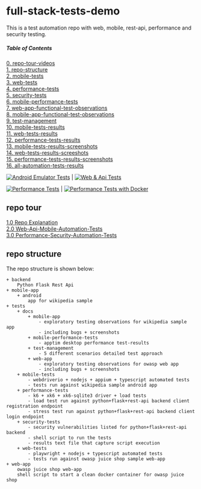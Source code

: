# full-stack-tests-demo

This is a test automation repo with web, mobile, rest-api, performance and security testing.

##### Table of Contents
[0. repo-tour-videos](#repo-tour)<br />
[1. repo-structure](#repo-structure)<br />
[2. mobile-tests](./tests/mobile-tests/README.md)<br />
[3. web-tests](./tests/web-tests/README.md)<br />
[4. performance-tests](./tests/performance-tests/README.md)<br />
[5. security-tests](./tests/security-tests/README.md)<br />
[6. mobile-performance-tests](./tests/docs/mobile-performance-tests/README.md)<br />
[7. web-app-functional-test-observations](./tests/docs/web-app/Web-app-observations.md)<br />
[8. mobile-app-functional-test-observations](./tests/docs/mobile-app/Mobile-app-observations.md)<br /> 
[9. test-management](./tests/docs/test-management/README.md)<br />
[10. mobile-tests-results](https://vamsidarbhamulla.github.io/full-stack-tests-demo/mobile-reports/publish-mobile-n-load-test-report/12531729051/1/)<br />
[11. web-tests-results](https://vamsidarbhamulla.github.io/full-stack-tests-demo/reports/main/12523798224/1/)<br />
[12. performance-tests-results](https://vamsidarbhamulla.github.io/full-stack-tests-demo/performance-test-reports/5/merge/12532453822/1/user-login/user_login/index.html)<br />
[13. mobile-tests-results-screenshots](./tests/mobile-tests/docs)<br />
[14. web-tests-results-screeshots](./tests/web-tests/docs)<br />
[15. performance-tests-results-screenshots](./tests/performance-tests/docs)<br />
[16. all-automation-tests-results](https://github.com/vamsidarbhamulla/full-stack-tests-demo/tree/gh-pages)<br />

[![Android Emulator Tests](https://github.com/vamsidarbhamulla/full-stack-tests-demo/actions/workflows/mobile-test.yml/badge.svg)](https://github.com/vamsidarbhamulla/full-stack-tests-demo/actions/workflows/mobile-test.yml) | [![Web & Api Tests](https://github.com/vamsidarbhamulla/full-stack-tests-demo/actions/workflows/web-test.yml/badge.svg)](https://github.com/vamsidarbhamulla/full-stack-tests-demo/actions/workflows/web-test.yml)<br />

[![Performance Tests](https://github.com/vamsidarbhamulla/full-stack-tests-demo/actions/workflows/load-test.yml/badge.svg)](https://github.com/vamsidarbhamulla/full-stack-tests-demo/actions/workflows/load-test.yml)  |  [![Performance Tests with Docker](https://github.com/vamsidarbhamulla/full-stack-tests-demo/actions/workflows/load-test-docker.yml/badge.svg)](https://github.com/vamsidarbhamulla/full-stack-tests-demo/actions/workflows/load-test-docker.yml)<br />

<a name="repo-tour"></a>

## repo tour 
[1.0 Repo Explanation](https://www.loom.com/share/0e6ca6f8aa6248d19393e3f57f919951)<br />
[2.0 Web-Api-Mobile-Automation-Tests](https://www.loom.com/share/185dceb7f3cd4d28aa75c0d2fccdaaf2)<br />
[3.0 Performance-Security-Automation-Tests](https://www.loom.com/share/4acdcfc0950f4f2bac22e43727d7b684)<br />


<a name="repo-stucture"></a>

## repo structure 
The repo structure is shown below:
````
+ backend
    Python Flask Rest Api 
+ mobile-app
    + android 
        app for wikipedia sample    
+ tests
    + docs 
        + mobile-app
            - exploratory testing observations for wikipedia sample app
            - including bugs + screenshots
        + mobile-performance-tests
            - apptim desktop performance test-results
        + test-management
            - 5 different scenarios detailed test approach 
        + web-app
            - exploratory testing observations for owasp web app
            - including bugs + screenshots
    + mobile-tests
        - webdriverio + nodejs + appium + typescript automated tests
        - tests run against wikipedia sample android app
    + performance-tests
        - k6 + xk6 + xk6-sqlite3 driver + load tests
        - load test run against python+flask+rest-api backend client registration endpoint
        - stress test run against python+flask+rest-api backend client login endpoint  
    + security-tests 
        - security vulnerabilities listed for python+flask+rest-api backend
        - shell script to run the tests 
        - results text file that capture script execution 
    + web-tests 
        - playwright + nodejs + typescript automated tests
        - tests run against owasp juice shop sample web-app   
+ web-app
    owasp juice shop web-app
    shell script to start a clean docker container for owasp juice shop
````